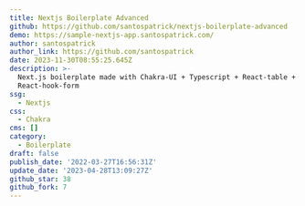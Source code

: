 ```yaml
---
title: Nextjs Boilerplate Advanced
github: https://github.com/santospatrick/nextjs-boilerplate-advanced
demo: https://sample-nextjs-app.santospatrick.com/
author: santospatrick
author_link: https://github.com/santospatrick
date: 2023-11-30T08:55:25.645Z
description: >-
  Next.js boilerplate made with Chakra-UI + Typescript + React-table +
  React-hook-form
ssg:
  - Nextjs
css:
  - Chakra
cms: []
category:
  - Boilerplate
draft: false
publish_date: '2022-03-27T16:56:31Z'
update_date: '2023-04-28T13:09:27Z'
github_star: 38
github_fork: 7
---
```

